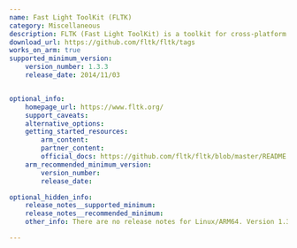 ```yaml
---
name: Fast Light ToolKit (FLTK)
category: Miscellaneous
description: FLTK (Fast Light ToolKit) is a toolkit for cross-platform C++ GUI. It provides support for 3D graphics via OpenGL.
download_url: https://github.com/fltk/fltk/tags
works_on_arm: true
supported_minimum_version:
    version_number: 1.3.3
    release_date: 2014/11/03


optional_info:
    homepage_url: https://www.fltk.org/
    support_caveats:
    alternative_options:
    getting_started_resources:
        arm_content:
        partner_content:
        official_docs: https://github.com/fltk/fltk/blob/master/README.CMake.txt
    arm_recommended_minimum_version:
        version_number:
        release_date:

optional_hidden_info:
    release_notes__supported_minimum:
    release_notes__recommended_minimum:
    other_info: There are no release notes for Linux/ARM64. Version 1.3.3 can be built and installed from source using make on Neoverse N1. Prior versions are failing to build.

---
```

